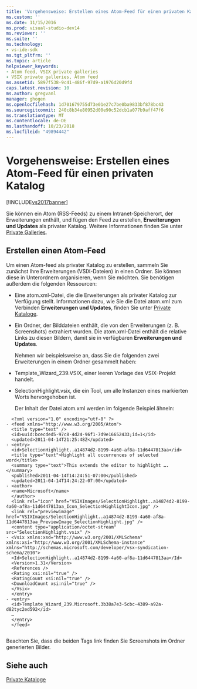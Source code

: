 ```yaml
---
title: 'Vorgehensweise: Erstellen eines Atom-Feed für einen privaten Katalog | Microsoft-Dokumentation'
ms.custom: ''
ms.date: 11/15/2016
ms.prod: visual-studio-dev14
ms.reviewer: ''
ms.suite: ''
ms.technology:
- vs-ide-sdk
ms.tgt_pltfrm: ''
ms.topic: article
helpviewer_keywords:
- Atom feed, VSIX private galleries
- VSIX private galleries, Atom feed
ms.assetid: 5897f538-9c41-486f-97d9-a1976d20d9fd
caps.latest.revision: 10
ms.author: gregvanl
manager: ghogen
ms.openlocfilehash: 1d701679755d73e01e27c7be0ba9833bf878bc43
ms.sourcegitcommit: 240c8b34e80952d00e90c52dcb1a077b9aff47f6
ms.translationtype: MT
ms.contentlocale: de-DE
ms.lasthandoff: 10/23/2018
ms.locfileid: "49894442"
---
```

# <a name="how-to-create-an-atom-feed-for-a-private-gallery"></a>Vorgehensweise: Erstellen eines Atom-Feed für einen privaten Katalog
[!INCLUDE[vs2017banner](../includes/vs2017banner.md)]

Sie können ein Atom (RSS-Feeds) zu einem Intranet-Speicherort, der Erweiterungen enthält, und fügen den Feed zu erstellen, **Erweiterungen und Updates** als privater Katalog. Weitere Informationen finden Sie unter [Private Galleries](../extensibility/private-galleries.md).  
  
## <a name="creating-an-atom-feed"></a>Erstellen einen Atom-Feed  
 Um einen Atom-feed als privater Katalog zu erstellen, sammeln Sie zunächst Ihre Erweiterungen (VSIX-Dateien) in einen Ordner. Sie können diese in Unterordnern organisieren, wenn Sie möchten. Sie benötigen außerdem die folgenden Ressourcen:  
  
- Eine atom.xml-Datei, die die Erweiterungen als privater Katalog zur Verfügung stellt. Informationen dazu, wie Sie die Datei atom.xml zum Verbinden **Erweiterungen und Updates**, finden Sie unter [Private Kataloge](../extensibility/private-galleries.md).  
  
- Ein Ordner, der Bilddateien enthält, die von den Erweiterungen (z. B. Screenshots) extrahiert wurden. Die atom.xml-Datei enthält die relative Links zu diesen Bildern, damit sie in verfügbaren **Erweiterungen und Updates**.  
  
  Nehmen wir beispielsweise an, dass Sie die folgenden zwei Erweiterungen in einem Ordner gesammelt haben:  
  
- Template_Wizard_239.VSIX, einer leeren Vorlage des VSIX-Projekt handelt.  
  
- SelectionHighlight.vsix, die ein Tool, um alle Instanzen eines markierten Worts hervorgehoben ist.  
  
  Der Inhalt der Datei atom.xml werden im folgende Beispiel ähneln:  
  
```  
  <?xml version="1.0" encoding="utf-8" ?>   
- <feed xmlns="http://www.w3.org/2005/Atom">  
  <title type="text" />   
  <id>uuid:bcecded5-97c8-4d24-96f1-7d9e16652433;id=1</id>   
  <updated>2011-04-14T21:25:48Z</updated>   
- <entry>  
  <id>SelectionHighlight..a14874d2-8199-4a60-af8a-11d6447813aa</id>   
  <title type="text">Highlight all occurrences of selected word</title>   
  <summary type="text">This extends the editor to highlight ….</summary>   
  <published>2011-04-14T14:24:51-07:00</published>   
  <updated>2011-04-14T14:24:22-07:00</updated>   
- <author>  
  <name>Microsoft</name>   
  </author>  
  <link rel="icon" href="VSIXImages/SelectionHighlight..a14874d2-8199-4a60-af8a-11d6447813aa_Icon_SelectionHighlightIcon.jpg" />   
  <link rel="previewimage" href="VSIXImages/SelectionHighlight..a14874d2-8199-4a60-af8a-11d6447813aa_PreviewImage_SelectionHighlight.jpg" />   
  <content type="application/octet-stream" src="SelectionHighlight.vsix" />   
- <Vsix xmlns:xsd="http://www.w3.org/2001/XMLSchema" xmlns:xsi="http://www.w3.org/2001/XMLSchema-instance" xmlns="http://schemas.microsoft.com/developer/vsx-syndication-schema/2010">  
  <Id>SelectionHighlight..a14874d2-8199-4a60-af8a-11d6447813aa</Id>   
  <Version>1.31</Version>   
  <References />   
  <Rating xsi:nil="true" />   
  <RatingCount xsi:nil="true" />   
  <DownloadCount xsi:nil="true" />   
  </Vsix>  
  </entry>  
- <entry>  
  <id>Template_Wizard_239.Microsoft.3b38a7e3-5cbc-4389-a92a-d82tyc2ed592</id>   
  …  
  </entry>  
  </feed>  
  
```  
  
 Beachten Sie, dass die beiden Tags link finden Sie Screenshots im Ordner generierten Bilder.  
  
## <a name="see-also"></a>Siehe auch  
 [Private Kataloge](../extensibility/private-galleries.md)

